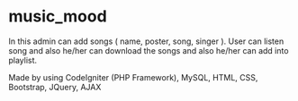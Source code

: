 # music_mood
In this admin can add songs ( name, poster, song, singer ). User can listen song and also he/her can download the songs and also he/her can add into playlist.

Made by using CodeIgniter (PHP Framework), MySQL, HTML, CSS, Bootstrap, JQuery, AJAX
